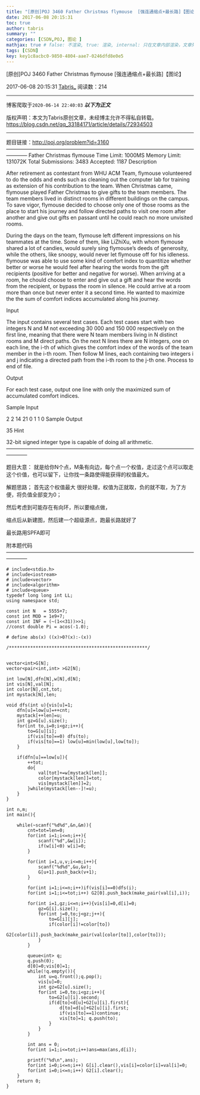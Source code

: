 ```yaml
---
title: "[原创]POJ 3460 Father Christmas flymouse  [强连通缩点+最长路]【图论】"
date: 2017-06-08 20:15:31
toc: true
author: tabris
summary: ""
categories: [CSDN,POJ, 图论 ]
mathjax: true # false: 不渲染, true: 渲染, internal: 只在文章内部渲染，文章列表中不渲染
tags: [CSDN]
key: key1c8acbc0-9850-4804-aae7-0246dfd8e0e5
---
```


[原创]POJ 3460 Father Christmas flymouse  [强连通缩点+最长路]【图论】

2017-06-08 20:15:31  [Tabris_](https://me.csdn.net/qq_33184171) 阅读数：214

---

博客爬取于`2020-06-14 22:40:03`
***以下为正文***

版权声明：本文为Tabris原创文章，未经博主允许不得私自转载。
https://blog.csdn.net/qq_33184171/article/details/72934503

<!-- more -->

---

题目链接：http://poj.org/problem?id=3160
————————————————————————————————————————
Father Christmas flymouse
Time Limit: 1000MS		Memory Limit: 131072K
Total Submissions: 3483		Accepted: 1187
Description

After retirement as contestant from WHU ACM Team, flymouse volunteered to do the odds and ends such as cleaning out the computer lab for training as extension of his contribution to the team. When Christmas came, flymouse played Father Christmas to give gifts to the team members. The team members lived in distinct rooms in different buildings on the campus. To save vigor, flymouse decided to choose only one of those rooms as the place to start his journey and follow directed paths to visit one room after another and give out gifts en passant until he could reach no more unvisited rooms.

During the days on the team, flymouse left different impressions on his teammates at the time. Some of them, like LiZhiXu, with whom flymouse shared a lot of candies, would surely sing flymouse’s deeds of generosity, while the others, like snoopy, would never let flymouse off for his idleness. flymouse was able to use some kind of comfort index to quantitize whether better or worse he would feel after hearing the words from the gift recipients (positive for better and negative for worse). When arriving at a room, he chould choose to enter and give out a gift and hear the words from the recipient, or bypass the room in silence. He could arrive at a room more than once but never enter it a second time. He wanted to maximize the the sum of comfort indices accumulated along his journey.

Input

The input contains several test cases. Each test cases start with two integers N and M not exceeding 30 000 and 150 000 respectively on the first line, meaning that there were N team members living in N distinct rooms and M direct paths. On the next N lines there are N integers, one on each line, the i-th of which gives the comfort index of the words of the team member in the i-th room. Then follow M lines, each containing two integers i and j indicating a directed path from the i-th room to the j-th one. Process to end of file.

Output

For each test case, output one line with only the maximized sum of accumulated comfort indices.

Sample Input

2 2
14
21
0 1
1 0
Sample Output

35
Hint

32-bit signed integer type is capable of doing all arithmetic.
————————————————————————————————————————

题目大意：
就是给你N个点，M条有向边，每个点一个权值，走过这个点可以取走这个价值，也可以留下，让你找一条路使得能获得的权值最大。

解题思路；
首先这个权值最大 很好处理，权值为正就取，负的就不取，为了方便，将负值全部变为0；

然后考虑到可能存在有向环，所以要缩点做，

缩点后从新建图，然后建一个超级源点，跑最长路就好了

最长路用SPFA即可

附本题代码
————————————————————————————————————————
```
# include<stdio.h>
# include<iostream>
# include<vector>
# include<algorithm>
# include<queue>
typedef long long int LL;
using namespace std;

const int N   = 5555+7;
const int MOD = 1e9+7;
const int INF = (~(1<<31))>>1;
//const double Pi = acos(-1.0);

# define abs(x) ((x)>0?(x):-(x))

/****************************************************/


vector<int>G[N];
vector<pair<int,int> >G2[N];

int low[N],dfn[N],w[N],d[N];
int vis[N],val[N];
int color[N],cnt,tot;
int mystack[N],len;

void dfs(int u){vis[u]=1;
    dfn[u]=low[u]=++cnt;
    mystack[++len]=u;
    int gz=G[u].size();
    for(int to,i=0;i<gz;i++){
        to=G[u][i];
        if(vis[to]==0) dfs(to);
        if(vis[to]==1) low[u]=min(low[u],low[to]);
    }

    if(dfn[u]==low[u]){
        ++tot;
        do{
            val[tot]+=w[mystack[len]];
            color[mystack[len]]=tot;
            vis[mystack[len]]=2;
        }while(mystack[len--]!=u);
    }
}

int n,m;
int main(){

    while(~scanf("%d%d",&n,&m)){
        cnt=tot=len=0;
        for(int i=1;i<=n;i++){
            scanf("%d",&w[i]);
            if(w[i]<0) w[i]=0;
        }

        for(int i=1,u,v;i<=m;i++){
            scanf("%d%d",&u,&v);
            G[u+1].push_back(v+1);
        }

        for(int i=1;i<=n;i++)if(vis[i]==0)dfs(i);
        for(int i=1;i<=tot;i++) G2[0].push_back(make_pair(val[i],i));

        for(int i=1,gz;i<=n;i++){vis[i]=0,d[i]=0;
            gz=G[i].size();
            for(int j=0,to;j<gz;j++){
                to=G[i][j];
                if(color[i]!=color[to])
                    G2[color[i]].push_back(make_pair(val[color[to]],color[to]));
            }
        }

        queue<int> q;
        q.push(0);
        d[0]=0;vis[0]=1;
        while(!q.empty()){
            int u=q.front();q.pop();
            vis[u]=0;
            int gz=G2[u].size();
            for(int i=0,to;i<gz;i++){
                to=G2[u][i].second;
                if(d[to]<d[u]+G2[u][i].first){
                    d[to]=d[u]+G2[u][i].first;
                    if(vis[to]==1)continue;
                    vis[to]=1; q.push(to);
                }
            }
        }

        int ans = 0;
        for(int i=1;i<=tot;i++)ans=max(ans,d[i]);

        printf("%d\n",ans);
        for(int i=0;i<=n;i++) G[i].clear(),vis[i]=color[i]=val[i]=0;
        for(int i=0;i<=n;i++) G2[i].clear();
    }
    return 0;
}

```
